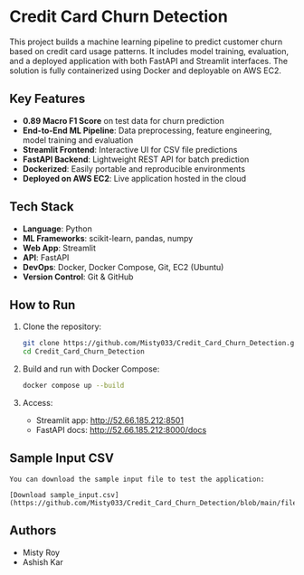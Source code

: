 # Credit Card Churn Detection

This project builds a machine learning pipeline to predict customer churn based on credit card usage patterns. It includes model training, evaluation, and a deployed application with both FastAPI and Streamlit interfaces. The solution is fully containerized using Docker and deployable on AWS EC2.

## Key Features

- **0.89 Macro F1 Score** on test data for churn prediction  
- **End-to-End ML Pipeline**: Data preprocessing, feature engineering, model training and evaluation  
- **Streamlit Frontend**: Interactive UI for CSV file predictions  
- **FastAPI Backend**: Lightweight REST API for batch prediction  
- **Dockerized**: Easily portable and reproducible environments  
- **Deployed on AWS EC2**: Live application hosted in the cloud  

## Tech Stack

- **Language**: Python  
- **ML Frameworks**: scikit-learn, pandas, numpy  
- **Web App**: Streamlit  
- **API**: FastAPI  
- **DevOps**: Docker, Docker Compose, Git, EC2 (Ubuntu)  
- **Version Control**: Git & GitHub  

## How to Run

1. Clone the repository:
   ```bash
   git clone https://github.com/Misty033/Credit_Card_Churn_Detection.git
   cd Credit_Card_Churn_Detection
   ```

2. Build and run with Docker Compose:
   ```bash
   docker compose up --build
   ```

3. Access:
   - Streamlit app: http://52.66.185.212:8501
   - FastAPI docs: http://52.66.185.212:8000/docs

## Sample Input CSV

    You can download the sample input file to test the application:

    [Download sample_input.csv](https://github.com/Misty033/Credit_Card_Churn_Detection/blob/main/file.csv)


## Authors

- Misty Roy  
- Ashish Kar